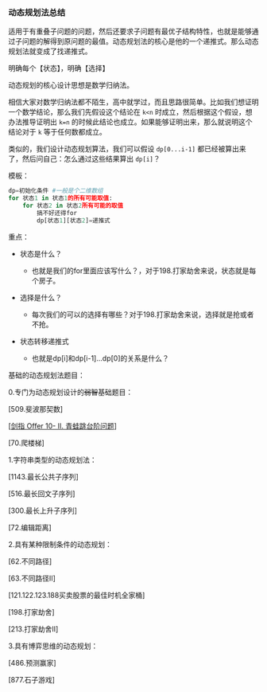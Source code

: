 ### 动态规划法总结

适用于有重叠子问题的问题，然后还要求子问题有最优子结构特性，也就是能够通过子问题的解得到原问题的最值。动态规划法的核心是他的一个递推式。那么动态规划法就变成了找递推式。

明确每个【状态】，明确【选择】

动态规划的核心设计思想是数学归纳法。

相信大家对数学归纳法都不陌生，高中就学过，而且思路很简单。比如我们想证明一个数学结论，那么我们先假设这个结论在 `k<n` 时成立，然后根据这个假设，想办法推导证明出 `k=n` 的时候此结论也成立。如果能够证明出来，那么就说明这个结论对于 `k` 等于任何数都成立。

类似的，我们设计动态规划算法，我们可以假设 `dp[0...i-1]` 都已经被算出来了，然后问自己：怎么通过这些结果算出 `dp[i]`？

模板：

```python
dp=初始化条件 #一般是个二维数组
for 状态1 in 状态1的所有可能取值:
	for 状态2 in 状态2所有可能的取值
    	搞不好还得for
        dp[状态1][状态2]=递推式
```

重点：

- 状态是什么？
  
  - 也就是我们的for里面应该写什么？，对于198.打家劫舍来说，状态就是每个房子。
- 选择是什么？
  
  - 每次我们的可以的选择有哪些？对于198.打家劫舍来说，选择就是抢或者不抢。
- 状态转移递推式
  
  - 也就是dp[i]和dp[i-1]...dp[0]的关系是什么？
  
  

基础的动态规划法题目：

0.专门为动态规划设计的~~弱智~~基础题目：

[509.斐波那契数]

[[剑指 Offer 10- II. 青蛙跳台阶问题](https://leetcode-cn.com/problems/qing-wa-tiao-tai-jie-wen-ti-lcof/)]

[70.爬楼梯]

1.字符串类型的动态规划法：

[1143.最长公共子序列]

[516.最长回文子序列]

[300.最长上升子序列]

[72.编辑距离]

2.具有某种限制条件的动态规划：

[62.不同路径]

[63.不同路径II]

[121.122.123.188买卖股票的最佳时机全家桶]

[198.打家劫舍]

[213.打家劫舍II]

3.具有博弈思维的动态规划：

[486.预测赢家]

[877.石子游戏]
